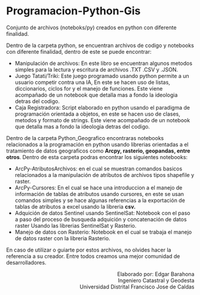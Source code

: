 # Programacion-Python-Gis
Conjunto de archivos (noteboks/py) creados en python con diferente finalidad. 

Dentro de la carpeta python, se encuentran archivos de codigo y notebooks con diferente finalidad, dentro de este se puede encontrar:
- Manipulación de archivos: En este libro se encuentran algunos metodos simples para la lectura y escritura de archivos .TXT .CSV y .JSON.
- Juego Tatati/Triki: Este juego programado usando python permite a un usuario competir contra una IA, En este se hacen uso de listas, diccionarios, ciclos for y el manejo de funciones. Este viene acompañado de un notebook que detalla mas a fondo la ideologia detras del codigo.
- Caja Registradora: Script elaborado en python usando el paradigma de programación orientada a objetos, en este se hacen uso de clases, metodos y formato de strings. Este viene acompañado de un notebook que detalla mas a fondo la ideologia detras del codigo.

Dentro de la carpeta Python_Geografico encontraras notebooks relacionados a la programación en python usando librerias orientadas a el tratamiento de datos geograficos como  **Arcpy, rasterio, geopandas, entre otros**. Dentro de esta carpeta podras encontrar los siguientes notebooks:
- ArcPy-AtributosArchivos: en el cual se muestran comandos basicos relacionados a la manipulación de atributos de archivos tipos shapefile y raster.
- ArcPy-Cursores: En el cual se hace una introduccion a el manejo de información de tablas de atributos usando cursores, en este se usan comandos simples y se hace algunas referencias a la exportación de tablas de atributos a excel usando la libreria **csv.**
- Adquición de datos Sentinel usando SentinelSat: Notebook con el paso a paso del proceso de busqueda adquición y concatenación de datos raster Usando las librerias SentinelSat y Rasterio.
- Manejo de datos con Rasterio: Notebook en el cual se trabaja el manejo de datos raster con la libreria Rasterio.



En caso de utilizar o guiarte por estos archivos, no olvides hacer la referencia a su creador. Entre todos creamos una mejor comunidad de desarrolladores.

<div style="text-align: right"> Elaborado por: Edgar Barahona </div>
<div style="text-align: right"> Ingeniero Catastral y Geodesta </div>
<div style="text-align: right"> Universidad Distrital Francisco Jose de Caldas </div>

